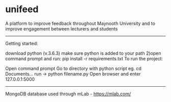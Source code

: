 # unifeed
A platform to improve feedback throughout Maynooth University and to improve engagement between lecturers and students

--------------------------------------------------

Getting started:

download python (v.3.6.3)
make sure python is added to your path 2)open command prompt and run:
pip install -r requirements.txt
To run the project:

Open command prompt
Go to directory with python script eg. cd Documents...
run -> python filename.py
Open browser and enter 127.0.0.1:5000

--------------------------------------------------

MongoDB database used through mLab - https://mlab.com/